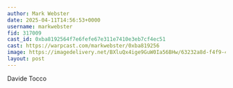 ```yaml
---
author: Mark Webster
date: 2025-04-11T14:56:53+0000
username: markwebster
fid: 317009
cast_id: 0xba8192564f7e6fefe67e311e7410e3eb7cf4ec51
cast: https://warpcast.com/markwebster/0xba819256
image: https://imagedelivery.net/BXluQx4ige9GuW0Ia56BHw/63232a8d-f4f9-443a-4217-cd383ec79400/original
layout: post
---
```

Davide Tocco  

<img src='https://imagedelivery.net/BXluQx4ige9GuW0Ia56BHw/63232a8d-f4f9-443a-4217-cd383ec79400/original' alt='' referrerpolicy='no-referrer'/>